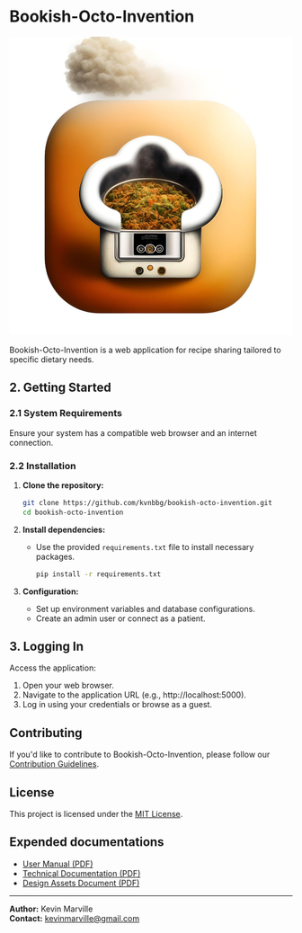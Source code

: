# Bookish-Octo-Invention

![Bookish-Octo-Invention Logo](myapp/static/logo.jpeg)

Bookish-Octo-Invention is a web application for recipe sharing tailored to specific dietary needs.

## 2. Getting Started

### 2.1 System Requirements

Ensure your system has a compatible web browser and an internet connection.

### 2.2 Installation

1. **Clone the repository:**
   ```bash
   git clone https://github.com/kvnbbg/bookish-octo-invention.git
   cd bookish-octo-invention
   ```

2. **Install dependencies:**
   - Use the provided `requirements.txt` file to install necessary packages.
     ```bash
     pip install -r requirements.txt
     ```

3. **Configuration:**
   - Set up environment variables and database configurations.
   - Create an admin user or connect as a patient.

## 3. Logging In

Access the application:
1. Open your web browser.
2. Navigate to the application URL (e.g., http://localhost:5000).
3. Log in using your credentials or browse as a guest.

## Contributing

If you'd like to contribute to Bookish-Octo-Invention, please follow our [Contribution Guidelines](CONTRIBUTING.md).

## License

This project is licensed under the [MIT License](LICENSE).

## Expended documentations

- [User Manual (PDF)](user_manual.pdf)
- [Technical Documentation (PDF)](technical_doc.pdf)
- [Design Assets Document (PDF)](design_assets.pdf)


---

**Author:** Kevin Marville  
**Contact:** kevinmarville@gmail.com

